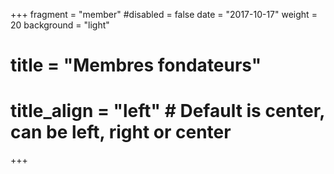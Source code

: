 +++
fragment = "member"
#disabled = false
date = "2017-10-17"
weight = 20
background = "light"

# title = "Membres fondateurs"
# title_align = "left" # Default is center, can be left, right or center
+++
